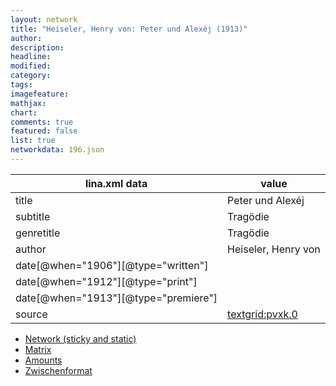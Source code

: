 ```yaml
---
layout: network
title: "Heiseler, Henry von: Peter und Alexéj (1913)"
author:
description:
headline:
modified:
category:
tags:
imagefeature: 
mathjax: 
chart: 
comments: true
featured: false
list: true
networkdata: 196.json
---
```

lina.xml data  | value
------------- | -------------
title|Peter und Alexéj
subtitle|Tragödie
genretitle|Tragödie
author|Heiseler, Henry von
date[@when="1906"][@type="written"]|
date[@when="1912"][@type="print"]|
date[@when="1913"][@type="premiere"]|
source|[textgrid:pvxk.0](https://textgridlab.org/1.0/tgcrud-public/rest/textgrid:pvxk.0/data)



* [Network (sticky and static)](/network196)
* [Matrix](/matrix196)
* [Amounts](/amounts196)
* [Zwischenformat](/lina196 )
